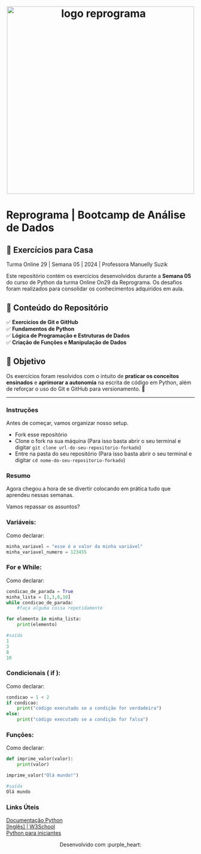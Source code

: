 <h1 align="center">
  <img src="assets/reprograma-fundos-claros.png" alt="logo reprograma" width="500">
</h1>

# Reprograma | Bootcamp de Análise de Dados
## 🚀 Exercícios para Casa 
Turma Online 29 | Semana 05 | 2024 | Professora Manuelly Suzik

Este repositório contém os exercícios desenvolvidos durante a **Semana 05** do curso de Python da turma Online On29 da Reprograma. Os desafios foram realizados para consolidar os conhecimentos adquiridos em aula.  

## 📌 Conteúdo do Repositório  

✅ **Exercícios de Git e GitHub**   
✅ **Fundamentos de Python**   
✅ **Lógica de Programação e Estruturas de Dados**   
✅ **Criação de Funções e Manipulação de Dados**   

## 🎯 Objetivo  

Os exercícios foram resolvidos com o intuito de **praticar os conceitos ensinados** e **aprimorar a autonomia** na escrita de código em Python, além de reforçar o uso do Git e GitHub para versionamento. 🚀  


---


### Instruções
Antes de começar, vamos organizar nosso setup.
* Fork esse repositório 
* Clone o fork na sua máquina (Para isso basta abrir o seu terminal e digitar `git clone url-do-seu-repositorio-forkado`)
* Entre na pasta do seu repositório (Para isso basta abrir o seu terminal e digitar `cd nome-do-seu-repositorio-forkado`)

### Resumo
Agora chegou a hora de se divertir colocando em prática tudo que aprendeu nessas semanas.

Vamos repassar os assuntos?

### Variáveis:
Como declarar:
```python
minha_variavel = "esse é o valor da minha variável"
minha_variavel_numero = 123455
```
### For e While:
Como declarar:
```python
condicao_de_parada = True
minha_lista = [1,3,8,10]
while condicao_de_parada:
    #faça alguma coisa repetidamente

for elemento in minha_lista:
    print(elemento)

#saída
1
3
8
10
```
### Condicionais ( if ):
Como declarar:
```python
condicao = 1 < 2
if condicao:
    print("código executado se a condição for verdadeira")
else:
    print("código executado se a condição for falsa")
```

### Funções:
Como declarar:
```python
def imprime_valor(valor):
    print(valor)

imprime_valor("Olá mundo!")

#saída
Olá mundo
```

### Links Úteis

[Documentação Python](https://docs.python.org/pt-br/3.10/tutorial/introduction.html)</br>
[[Inglês] | W3School ](https://www.w3schools.com/python/default.asp)</br>
[Python para iniciantes](https://python.org.br/introducao/)</br>


<p align="center">
Desenvolvido com :purple_heart:  
</p>

